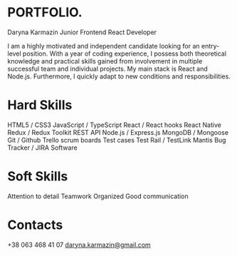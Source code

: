 # PORTFOLIO.

Daryna Karmazin
Junior Frontend React Developer

I am a highly motivated and independent candidate looking for an entry-level position. With a year of coding experience, I possess both theoretical knowledge and practical skills gained from involvement in multiple successful team and individual projects. My main stack is React and Node.js. Furthermore, I quickly adapt to new conditions and responsibilities.

# Hard Skills

HTML5 / CSS3
JavaScript / TypeScript
React / React hooks
React Native
Redux / Redux Toolkit
REST API
Node.js / Express.js
MongoDB / Mongoose
Git / Github
Trello scrum boards
Test cases Test Rail / TestLink
Mantis Bug Tracker / JIRA Software

# Soft Skills

Attention to detail
Teamwork
Organized
Good communication

# Contacts

+38 063 468 41 07
daryna.karmazin@gmail.com
